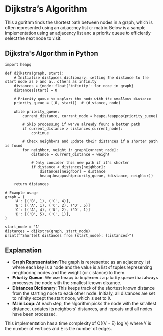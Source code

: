 # Dijkstra’s Algorithm

This algorithm finds the shortest path between nodes in a graph, which is often represented using an adjacency list or matrix. Below is a sample implementation using an adjacency list and a priority queue to efficiently select the next node to visit:

## Dijkstra's Algorithm in Python

```
import heapq

def dijkstra(graph, start):
    # Initialize distances dictionary, setting the distance to the start node as 0 and all others as infinity
    distances = {node: float('infinity') for node in graph}
    distances[start] = 0

    # Priority queue to explore the node with the smallest distance
    priority_queue = [(0, start)]  # (distance, node)

    while priority_queue:
        current_distance, current_node = heapq.heappop(priority_queue)

        # Skip processing if we've already found a better path
        if current_distance > distances[current_node]:
            continue

        # Check neighbors and update their distances if a shorter path is found
        for neighbor, weight in graph[current_node]:
            distance = current_distance + weight

            # Only consider this new path if it's shorter
            if distance < distances[neighbor]:
                distances[neighbor] = distance
                heapq.heappush(priority_queue, (distance, neighbor))

    return distances

# Example usage
graph = {
    'A': [('B', 1), ('C', 4)],
    'B': [('A', 1), ('C', 2), ('D', 5)],
    'C': [('A', 4), ('B', 2), ('D', 1)],
    'D': [('B', 5), ('C', 1)],
}

start_node = 'A'
distances = dijkstra(graph, start_node)
print(f"Shortest distances from {start_node}: {distances}")
```

## Explanation

* **Graph Representation**:The graph is represented as an adjacency list where each key is a node and the value is a list of tuples representing neighboring nodes and the weight (or distance) to them.
* **Priority Queue**: We use heapq to implement a priority queue that always processes the node with the smallest known distance.
* **Distances Dictionary**: This keeps track of the shortest known distance from the starting node to each other node. Initially, all distances are set to infinity except the start node, which is set to 0.
* **Main Loop**: At each step, the algorithm picks the node with the smallest distance, updates its neighbors' distances, and repeats until all nodes have been processed.

This implementation has a time complexity of O((V + E) log V) where V is the number of vertices and E is the number of edges.
